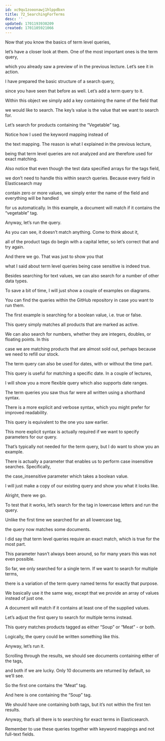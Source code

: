 ```yaml
---
id: xc9qu1zooonawj1hlppdbxn
title: 72_SearchingForTerms
desc: ''
updated: 1701193930209
created: 1701105921066
---
```

Now that you know the basics of term level queries,

let’s have a closer look at them. One of the most important ones is the term query,

which you already saw a preview of in the previous lecture. Let’s see it in action.

I have prepared the basic structure of a search query,

since you have seen that before as well. Let’s add a term query to it.

Within this object we simply add a key containing the name of the field that

we would like to search. The key’s value is the value that we want to search for.

Let’s search for products containing the “Vegetable” tag.

Notice how I used the keyword mapping instead of

the text mapping. The reason is what I explained in the previous lecture,

being that term level queries are not analyzed and are therefore used for exact matching.

Also notice that even though the test data specified arrays for the tags field,

we don’t need to handle this within search queries. Because every field in Elasticsearch may

contain zero or more values, we simply enter the name of the field and everything will be handled

for us automatically. In this example, a document will match if it contains the “vegetable” tag.

Anyway, let’s run the query.

As you can see, it doesn’t match anything. Come to think about it,

all of the product tags do begin with a capital letter, so let’s correct that and try again.

And there we go. That was just to show you that

what I said about term level queries being case sensitive is indeed true.

Besides searching for text values, we can also search for a number of other data types.

To save a bit of time, I will just show a couple of examples on diagrams.

You can find the queries within the GitHub repository in case you want to run them.

The first example is searching for a boolean value, i.e. true or false.

This query simply matches all products that are marked as active.

We can also search for numbers, whether they are integers, doubles, or floating points. In this

case we are matching products that are almost sold out, perhaps because we need to refill our stock.

The term query can also be used for dates, with or without the time part.

This query is useful for matching a specific date. In a couple of lectures,

I will show you a more flexible query which also supports date ranges.

The term queries you saw thus far were all written using a shorthand syntax.

There is a more explicit and verbose syntax, which you might prefer for improved readability.

This query is equivalent to the one you saw earlier.

This more explicit syntax is actually required if we want to specify parameters for our query.

That’s typically not needed for the term query, but I do want to show you an example.

There is actually a parameter that enables us to perform case insensitive searches. Specifically,

the case_insensitive parameter which takes a boolean value.

I will just make a copy of our existing query and show you what it looks like.

Alright, there we go.

To test that it works, let’s search for the tag in lowercase letters and run the query.

Unlike the first time we searched for an all lowercase tag,

the query now matches some documents.

I did say that term level queries require an exact match, which is true for the most part.

This parameter hasn’t always been around, so for many years this was not even possible.

So far, we only searched for a single term. If we want to search for multiple terms,

there is a variation of the term query named terms for exactly that purpose.

We basically use it the same way, except that we provide an array of values instead of just one.

A document will match if it contains at least one of the supplied values.

Let’s adjust the first query to search for multiple terms instead.

This query matches products tagged as either “Soup” or “Meat” - or both.

Logically, the query could be written something like this.

Anyway, let’s run it.

Scrolling through the results, we should see documents containing either of the tags,

and both if we are lucky. Only 10 documents are returned by default, so we’ll see.

So the first one contains the “Meat” tag.

And here is one containing the “Soup” tag.

We should have one containing both tags, but it’s not within the first ten results.

Anyway, that’s all there is to searching for exact terms in Elasticsearch.

Remember to use these queries together with keyword mappings and not full-text fields.